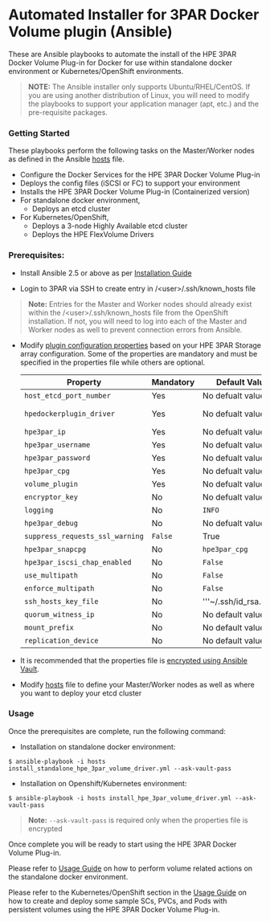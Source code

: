 # Automated Installer for 3PAR Docker Volume plugin (Ansible)

These are Ansible playbooks to automate the install of the HPE 3PAR Docker Volume Plug-in for Docker for use within standalone docker environment or Kubernetes/OpenShift environments.

>**NOTE:** The Ansible installer only supports Ubuntu/RHEL/CentOS. If you are using another distribution of Linux, you will need to modify the playbooks to support your application manager (apt, etc.) and the pre-requisite packages.

### Getting Started

These playbooks perform the following tasks on the Master/Worker nodes as defined in the Ansible [hosts](/ansible_3par_docker_plugin/hosts) file.
* Configure the Docker Services for the HPE 3PAR Docker Volume Plug-in
* Deploys the config files (iSCSI or FC) to support your environment
* Installs the HPE 3PAR Docker Volume Plug-in (Containerized version)
* For standalone docker environment,
  * Deploys an etcd cluster
* For Kubernetes/OpenShift, 
  * Deploys a 3-node Highly Available etcd cluster
  * Deploys the HPE FlexVolume Drivers

### Prerequisites:
  - Install Ansible 2.5 or above as per [Installation Guide](https://docs.ansible.com/ansible/latest/installation_guide/intro_installation.html)

  - Login to 3PAR via SSH to create entry in /\<user>\/.ssh/known_hosts file
  > **Note:** Entries for the Master and Worker nodes should already exist within the /\<user>\/.ssh/known_hosts file from the OpenShift installation. If not, you will need to log into each of the Master and Worker nodes as well to prevent connection errors from Ansible.
  
  - Modify [plugin configuration properties](/ansible_3par_docker_plugin/properties/plugin_configuration_properties.yml) based on your HPE 3PAR Storage array configuration. Some of the properties are mandatory and must be specified in the properties file while others are optional. 
  
      | Property  | Mandatory | Default Value | Description |
      | ------------- | ------------- | ------------- | ------------- |
      | ```host_etcd_port_number```  | Yes  | No defualt value | Etcd port number |
      | ```hpedockerplugin_driver```  | Yes  | No defualt value  | ISCSI/FC driver  (hpedockerplugin.hpe.hpe_3par_iscsi.HPE3PARISCSIDriver/hpedockerplugin.hpe.hpe_3par_fc.HPE3PARFCDriver) |
      | ```hpe3par_ip```  | Yes  | No defualt value | IP address of 3PAR array |
      | ```hpe3par_username```  | Yes  | No defualt value | 3PAR username |
      | ```hpe3par_password```  | Yes  | No defualt value | 3PAR password |
      | ```hpe3par_cpg```  | Yes  | No defualt value | Primary user CPG |
      | ```volume_plugin```  | Yes  | No defualt value | Name of the docker volume image (only required with DEFAULT backend) |
      | ```encryptor_key```  | No  | No defualt value | Encryption key string for 3PAR password |
      | ```logging```  | No  | ```INFO``` | Log level |
      | ```hpe3par_debug```  | No  | No defualt value | 3PAR log level |
      | ```suppress_requests_ssl_warning```  | ```False```  | True | Suppress request SSL warnings |
      | ```hpe3par_snapcpg```  | No  | ```hpe3par_cpg``` | Snapshot CPG |
      | ```hpe3par_iscsi_chap_enabled```  | No  | ```False``` | ISCSI chap toggle |
      | ```use_multipath```  | No  | ```False``` | Mutltipath toggle |
      | ```enforce_multipath```  | No  | ```False``` | Forcefully enforce multipath |
      | ```ssh_hosts_key_file```  | No  | '''~/.ssh/id_rsa.pub''' | Path to hosts key file |
      | ```quorum_witness_ip```  | No  | No default value | Quorum witness IP |
      | ```mount_prefix```  | No  | No default value | Alternate mount path prefix |
      | ```replication_device```  | No  | No default value | Replication backend properties |
    
  - It is recommended that the properties file is [encrypted using Ansible Vault](/ansible_3par_docker_plugin/encrypt_properties.md).

  - Modify [hosts](/ansible_3par_docker_plugin/hosts) file to define your Master/Worker nodes as well as where you want to deploy your etcd cluster

### Usage

Once the prerequisites are complete, run the following command:

- Installation on standalone docker environment:
```
$ ansible-playbook -i hosts install_standalone_hpe_3par_volume_driver.yml --ask-vault-pass
```

- Installation on Openshift/Kubernetes environment:
```
$ ansible-playbook -i hosts install_hpe_3par_volume_driver.yml --ask-vault-pass
```
> **Note:** ```--ask-vault-pass``` is required only when the properties file is encrypted


Once complete you will be ready to start using the HPE 3PAR Docker Volume Plug-in.

Please refer to [Usage Guide](/docs/usage.md) on how to perform volume related actions on the standalone docker environment.

Please refer to the Kubernetes/OpenShift section in the [Usage Guide](/docs/usage.md#k8_usage) on how to create and deploy some sample SCs, PVCs, and Pods with persistent volumes using the HPE 3PAR Docker Volume Plug-in.


<br><br>
